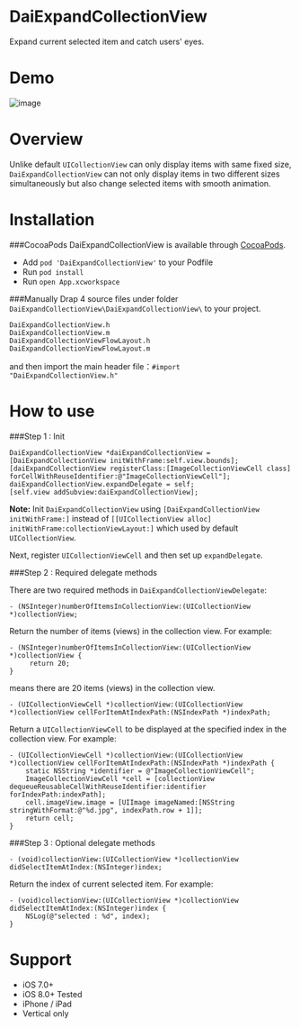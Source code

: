 DaiExpandCollectionView
======

Expand current selected item and catch users' eyes.

Demo
======

![image](https://s3-ap-northeast-1.amazonaws.com/daidoujiminecraft/Daidouji/DaiExpandCollectionView2.gif)

Overview
======
Unlike default `UICollectionView` can only display items with same fixed size,
`DaiExpandCollectionView` can not only display items in two different sizes simultaneously but also change selected items with smooth animation.

Installation
======

###CocoaPods
DaiExpandCollectionView is available through [CocoaPods](http://cocoapods.org).

* Add ```pod 'DaiExpandCollectionView'``` to your Podfile
* Run ```pod install```
* Run ```open App.xcworkspace```

###Manually
Drap 4 source files under folder `DaiExpandCollectionView\DaiExpandCollectionView\` to your project.

```
DaiExpandCollectionView.h
DaiExpandCollectionView.m
DaiExpandCollectionViewFlowLayout.h
DaiExpandCollectionViewFlowLayout.m
```	
and then import the main header file：`#import "DaiExpandCollectionView.h"`

How to use
======

###Step 1 : Init

	DaiExpandCollectionView *daiExpandCollectionView = [DaiExpandCollectionView initWithFrame:self.view.bounds];
    [daiExpandCollectionView registerClass:[ImageCollectionViewCell class] forCellWithReuseIdentifier:@"ImageCollectionViewCell"];
    daiExpandCollectionView.expandDelegate = self;
    [self.view addSubview:daiExpandCollectionView];

**Note:** Init `DaiExpandCollectionView` using `[DaiExpandCollectionView initWithFrame:]` instead of `[[UICollectionView alloc] initWithFrame:collectionViewLayout:]` which used by default `UICollectionView`.

Next, register `UICollectionViewCell` and then set up `expandDelegate`.

###Step 2 : Required delegate methods

There are two required methods in `DaiExpandCollectionViewDelegate`:

`- (NSInteger)numberOfItemsInCollectionView:(UICollectionView *)collectionView;`

Return the number of items (views) in the collection view.
For example:


	- (NSInteger)numberOfItemsInCollectionView:(UICollectionView *)collectionView {
	     return 20;
	}
means there are 20 items (views) in the collection view.


`- (UICollectionViewCell *)collectionView:(UICollectionView *)collectionView cellForItemAtIndexPath:(NSIndexPath *)indexPath;`

Return a `UICollectionViewCell` to be displayed at the specified index in the collection view.
For example:

	- (UICollectionViewCell *)collectionView:(UICollectionView *)collectionView cellForItemAtIndexPath:(NSIndexPath *)indexPath {
    	static NSString *identifier = @"ImageCollectionViewCell";
    	ImageCollectionViewCell *cell = [collectionView dequeueReusableCellWithReuseIdentifier:identifier forIndexPath:indexPath];
    	cell.imageView.image = [UIImage imageNamed:[NSString stringWithFormat:@"%d.jpg", indexPath.row + 1]];
    	return cell;
	}


###Step 3 : Optional delegate methods

	- (void)collectionView:(UICollectionView *)collectionView didSelectItemAtIndex:(NSInteger)index;

Return the index of current selected item.
For example:

	- (void)collectionView:(UICollectionView *)collectionView didSelectItemAtIndex:(NSInteger)index {
    	NSLog(@"selected : %d", index);
	}

Support
======
- iOS 7.0+
- iOS 8.0+ Tested
- iPhone / iPad
- Vertical only
  

